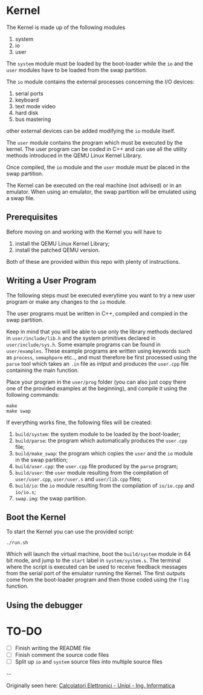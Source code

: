 # Kernel

The Kernel is made up of the following modules

1. system
2. io
3. user

The `system` module must be loaded by the boot-loader while the `io` and the
`user` modules have to be loaded from the swap partition.

The `io` module contains the external processes concerning the I/O devices:

1. serial ports
2. keyboard
3. text mode video
4. hard disk
5. bus mastering

other external devices can be added modifying the `io` module itself.

The `user` module contains the program which must be executed by the kernel. The
user program can be coded in C++ and can use all the utility methods introduced
in the QEMU Linux Kernel Library.

Once compiled, the `io` module and the `user` module must be placed in the swap
partition.

The Kernel can be executed on the real machine (not advised) or in an emulator.
When using an emulator, the swap partition will be emulated using a swap file.

## Prerequisites
Before moving on and working with the Kernel you will have to

1. install the QEMU Linux Kernel Library;
2. install the patched QEMU version.

Both of these are provided within this repo with plenty of instructions.

## Writing a User Program
The following steps must be executed everytime you want to try a new user
program or make any changes to the `io` module.

The user programs must be written in C++, compiled and compied in the swap
partition.

Keep in mind that you will be able to use only the library methods declared in
`user/include/lib.h` and the system primitives declared in `user/include/sys.h`.
Some example programs can be found in `user/examples`. These example programs
are written using keywords such as `process`, `semaphpore` etc.., and must
therefore be first processed using the `parse` tool which takes an `.in` file as
intput and produces the `user.cpp` file containing the main function.

Place your program in the `user/prog` folder (you can also just copy there one
of the provided examples at the beginning), and compile it using the following
commands:
```console
make
make swap
```

If everything works fine, the following files will be created:

1. `build/system`: the system module to be loaded by the boot-loader;
2. `build/parse`: the program which automatically produces the `user.cpp` file;
3. `build/make_swap`: the program which copies the `user` and the `io` module in
the swap partition;
4. `build/user.cpp`: the `user.cpp` file produced by the `parse` program;
5. `build/user`: the `user` module resulting from the compilation of
`user/user.cpp`, `user/user.s` and `user/lib.cpp` files;
6. `build/io`: the `io` module resulting from the compilation of `io/io.cpp` and
`io/io.s`;
7. `swap.img`: the swap partition.

## Boot the Kernel
To start the Kernel you can use the provided script:
```console
./run.sh
```
Which will launch the virtual machine, boot the `build/system` module in 64 bit
mode, and jump to the `start` label in `system/system.s`. The terminal where the
script is executed can be used to receive feedback messages from the serial port
of the emulator running the Kernel. The first outputs come from the boot-loader
program and then those coded using the `flog` function.

## Using the debugger


# TO-DO
- [ ] Finish writing the README file
- [ ] Finish comment the source code files
- [ ] Split up `io` and `system` source files into multiple source files

--

Originally seen here: [Calcolatori Elettronici - Unipi - Ing. Informatica](http://calcolatori.iet.unipi.it/)


